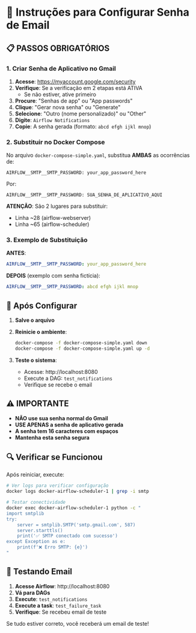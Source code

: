 # 🔐 Instruções para Configurar Senha de Email

## 📋 PASSOS OBRIGATÓRIOS

### 1. Criar Senha de Aplicativo no Gmail

1. **Acesse**: https://myaccount.google.com/security
2. **Verifique**: Se a verificação em 2 etapas está ATIVA
   - Se não estiver, ative primeiro
3. **Procure**: "Senhas de app" ou "App passwords"
4. **Clique**: "Gerar nova senha" ou "Generate"
5. **Selecione**: "Outro (nome personalizado)" ou "Other"
6. **Digite**: `Airflow Notifications`
7. **Copie**: A senha gerada (formato: `abcd efgh ijkl mnop`)

### 2. Substituir no Docker Compose

No arquivo `docker-compose-simple.yaml`, substitua **AMBAS** as ocorrências de:

```
AIRFLOW__SMTP__SMTP_PASSWORD: your_app_password_here
```

Por:

```
AIRFLOW__SMTP__SMTP_PASSWORD: SUA_SENHA_DE_APLICATIVO_AQUI
```

**ATENÇÃO**: São 2 lugares para substituir:
- Linha ~28 (airflow-webserver)
- Linha ~65 (airflow-scheduler)

### 3. Exemplo de Substituição

**ANTES**:
```yaml
AIRFLOW__SMTP__SMTP_PASSWORD: your_app_password_here
```

**DEPOIS** (exemplo com senha fictícia):
```yaml
AIRFLOW__SMTP__SMTP_PASSWORD: abcd efgh ijkl mnop
```

## 🚀 Após Configurar

1. **Salve o arquivo**
2. **Reinicie o ambiente**:
   ```bash
   docker-compose -f docker-compose-simple.yaml down
   docker-compose -f docker-compose-simple.yaml up -d
   ```

3. **Teste o sistema**:
   - Acesse: http://localhost:8080
   - Execute a DAG: `test_notifications`
   - Verifique se recebe o email

## ⚠️ IMPORTANTE

- **NÃO use sua senha normal do Gmail**
- **USE APENAS a senha de aplicativo gerada**
- **A senha tem 16 caracteres com espaços**
- **Mantenha esta senha segura**

## 🔍 Verificar se Funcionou

Após reiniciar, execute:

```bash
# Ver logs para verificar configuração
docker logs docker-airflow-scheduler-1 | grep -i smtp

# Testar conectividade
docker exec docker-airflow-scheduler-1 python -c "
import smtplib
try:
    server = smtplib.SMTP('smtp.gmail.com', 587)
    server.starttls()
    print('✅ SMTP conectado com sucesso')
except Exception as e:
    print(f'❌ Erro SMTP: {e}')
"
```

## 📧 Testando Email

1. **Acesse Airflow**: http://localhost:8080
2. **Vá para DAGs**
3. **Execute**: `test_notifications`
4. **Execute a task**: `test_failure_task`
5. **Verifique**: Se recebeu email de teste

Se tudo estiver correto, você receberá um email de teste!
